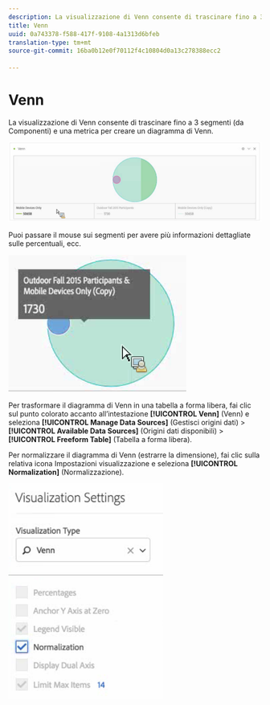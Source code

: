 ```yaml
---
description: La visualizzazione di Venn consente di trascinare fino a 3 segmenti (da Componenti) e una metrica per creare un diagramma di Venn.
title: Venn
uuid: 0a743378-f588-417f-9108-4a1313d6bfeb
translation-type: tm+mt
source-git-commit: 16ba0b12e0f70112f4c10804d0a13c278388ecc2

---
```



# Venn

La visualizzazione di Venn consente di trascinare fino a 3 segmenti (da Componenti) e una metrica per creare un diagramma di Venn.

![](assets/venn.png)

Puoi passare il mouse sui segmenti per avere più informazioni dettagliate sulle percentuali, ecc.

![](assets/venn_hover.png)

Per trasformare il diagramma di Venn in una tabella a forma libera, fai clic sul punto colorato accanto all’intestazione **[!UICONTROL Venn]** (Venn) e seleziona **[!UICONTROL Manage Data Sources]** (Gestisci origini dati) > **[!UICONTROL Available Data Sources]** (Origini dati disponibili) > **[!UICONTROL Freeform Table]** (Tabella a forma libera).

Per normalizzare il diagramma di Venn (estrarre la dimensione), fai clic sulla relativa icona Impostazioni visualizzazione e seleziona **[!UICONTROL Normalization]** (Normalizzazione).

![](assets/normalization.png)

